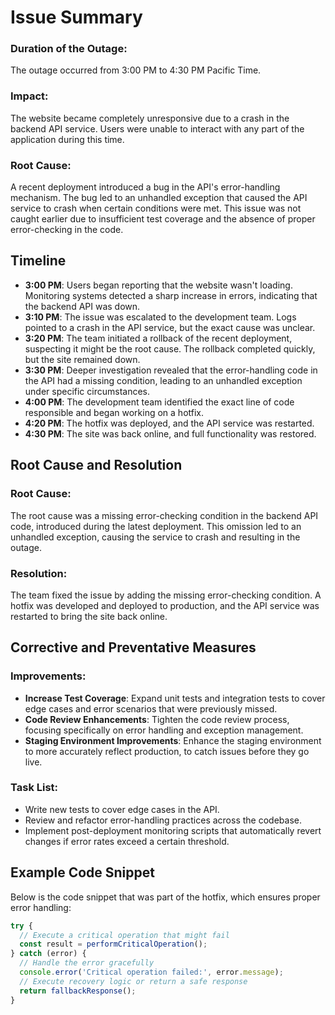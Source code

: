 # Issue Summary

### Duration of the Outage:
The outage occurred from 3:00 PM to 4:30 PM Pacific Time.

### Impact:
The website became completely unresponsive due to a crash in the backend API service. Users were unable to interact with any part of the application during this time.

### Root Cause:
A recent deployment introduced a bug in the API's error-handling mechanism. The bug led to an unhandled exception that caused the API service to crash when certain conditions were met. This issue was not caught earlier due to insufficient test coverage and the absence of proper error-checking in the code.

## Timeline

- **3:00 PM**: Users began reporting that the website wasn't loading. Monitoring systems detected a sharp increase in errors, indicating that the backend API was down.
- **3:10 PM**: The issue was escalated to the development team. Logs pointed to a crash in the API service, but the exact cause was unclear.
- **3:20 PM**: The team initiated a rollback of the recent deployment, suspecting it might be the root cause. The rollback completed quickly, but the site remained down.
- **3:30 PM**: Deeper investigation revealed that the error-handling code in the API had a missing condition, leading to an unhandled exception under specific circumstances.
- **4:00 PM**: The development team identified the exact line of code responsible and began working on a hotfix.
- **4:20 PM**: The hotfix was deployed, and the API service was restarted. 
- **4:30 PM**: The site was back online, and full functionality was restored.

## Root Cause and Resolution

### Root Cause:
The root cause was a missing error-checking condition in the backend API code, introduced during the latest deployment. This omission led to an unhandled exception, causing the service to crash and resulting in the outage.

### Resolution:
The team fixed the issue by adding the missing error-checking condition. A hotfix was developed and deployed to production, and the API service was restarted to bring the site back online.

## Corrective and Preventative Measures

### Improvements:
- **Increase Test Coverage**: Expand unit tests and integration tests to cover edge cases and error scenarios that were previously missed.
- **Code Review Enhancements**: Tighten the code review process, focusing specifically on error handling and exception management.
- **Staging Environment Improvements**: Enhance the staging environment to more accurately reflect production, to catch issues before they go live.

### Task List:
- Write new tests to cover edge cases in the API.
- Review and refactor error-handling practices across the codebase.
- Implement post-deployment monitoring scripts that automatically revert changes if error rates exceed a certain threshold.

## Example Code Snippet

Below is the code snippet that was part of the hotfix, which ensures proper error handling:

```javascript
try {
  // Execute a critical operation that might fail
  const result = performCriticalOperation();
} catch (error) {
  // Handle the error gracefully
  console.error('Critical operation failed:', error.message);
  // Execute recovery logic or return a safe response
  return fallbackResponse();
}
